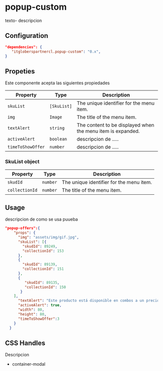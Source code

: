 # popup-custom

texto- descripcion  

## Configuration

```json
"dependencies": {
   "itgloberspartnercl.popup-custom": "0.x",
}
```

## Propeties
Este componente acepta las siguientes propiedades


| Property   | Type      | Description                                         |
|------------|-----------|-----------------------------------------------------|
| `skuList`       | `[SkuList]`  | The unique identifier for the menu item.            |
| `img`    | `Image`  | The title of the menu item.                         |
| `textAlert`  | `string`  | The content to be displayed when the menu item is expanded. |
| `activeAlert` | `boolean` |  descripcion de ..... |
| `timeToShowOffer` | `number` | descripcion de .....  |

 
 ### SkuList object

| Property   | Type      | Description                                         |
|------------|-----------|-----------------------------------------------------|
| `skudId`       | `number`  | The unique identifier for the menu item.            |
| `collectionId`    | `number`  | The title of the menu item.                         |


## Usage

descripcion de como se usa puueba

```json
"popup-offers":{
    "props": {
      "img": "assets/img/gif.jpg",
      "skuList": [{
        "skudId": 89249,
        "collectionId": 153
      },
      {
        "skudId": 89139,
        "collectionId": 151
      },
      {
         "skudId": 89135,
         "collectionId": 150
       }
    ],
      "textAlert": "Este producto está disponible en combos a un precio especial",
      "activeAlert": true,
      "width": 80,
      "height": 80,
      "timeToShowOffer":3
    }
  }

```

## CSS Handles
Descripcion

- container-modal

